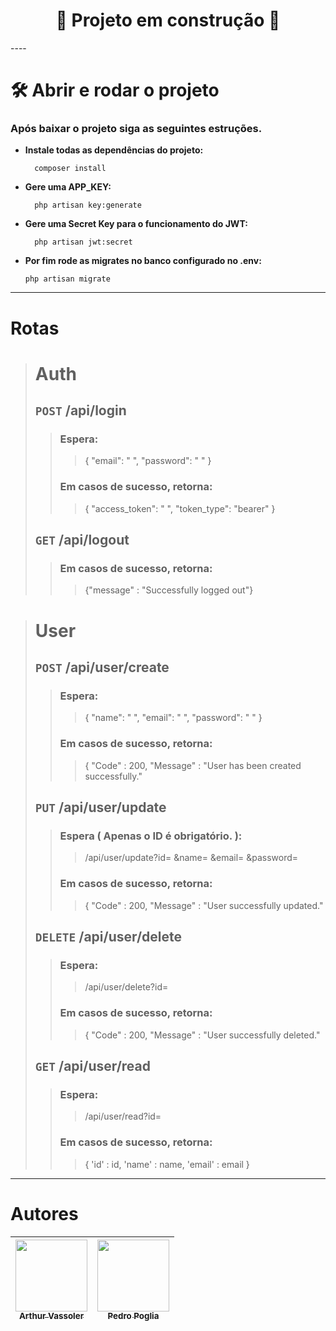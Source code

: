 <h1 align="center"> 🚧 Projeto em construção 🚧 </h1>
----


# 🛠️ Abrir e rodar o projeto
### **Após baixar o projeto siga as seguintes estruções.**
* **Instale todas as dependências do projeto:**
  ````
    composer install
  ````


* **Gere uma APP_KEY:**
  ````
    php artisan key:generate
  ````


* **Gere uma Secret Key para o funcionamento do JWT:**
  ````
    php artisan jwt:secret
  ````


* **Por fim rode as migrates no banco configurado no .env:**
  ````
  php artisan migrate
  ````
****

# Rotas
># Auth
>## ``POST`` /api/login
>> ### Espera:
>>> { "email": " ", "password": " " }
>> ### Em casos de sucesso, retorna: 
>>>{ "access_token": " ", "token_type": "bearer" }
>## ``GET`` /api/logout
>> ### Em casos de sucesso, retorna:
>>>{"message" : "Successfully logged out"}

># User
>## ``POST`` /api/user/create 
>> ### Espera:
>>> { "name": " ", "email": " ", "password": " " }
>> ### Em casos de sucesso, retorna:
>>>{ "Code" : 200, "Message" : "User has been created successfully."
>## ``PUT`` /api/user/update
>> ### Espera ( Apenas o ID é obrigatório. ):
>>> /api/user/update?id= &name= &email= &password=
>> ### Em casos de sucesso, retorna:
>>>{ "Code" : 200, "Message" : "User  successfully updated."
>## ``DELETE`` /api/user/delete
>> ### Espera:
>>> /api/user/delete?id= 
>> ### Em casos de sucesso, retorna:
>>>{ "Code" : 200, "Message" : "User successfully deleted."
>## ``GET`` /api/user/read
>> ### Espera:
>>> /api/user/read?id=
>> ### Em casos de sucesso, retorna:
>>>{ 'id' : id, 'name' : name, 'email' : email }

****

# Autores
| [<img src="https://avatars.githubusercontent.com/u/59292351?s=96&v=4" width=115><br><sub>Arthur Vassoler</sub>](https://github.com/Arthur-Vassoler) | [<img src="https://avatars.githubusercontent.com/u/80574001?v=4" width=115><br><sub>Pedro Poglia</sub>](https://github.com/Poglia) |
|:---------------------------------------------------------------------------------------------------------------------------------------------------:|:----------------------------------------------------------------------------------------------------------------------------------:|

